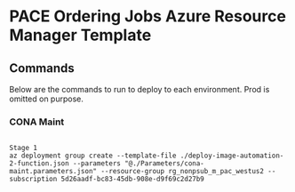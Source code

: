 # PACE Ordering Jobs Azure Resource Manager Template

## Commands
Below are the commands to run to deploy to each environment. Prod is omitted on purpose.

### CONA Maint

```

Stage 1
az deployment group create --template-file ./deploy-image-automation-2-function.json --parameters "@./Parameters/cona-maint.parameters.json" --resource-group rg_nonpsub_m_pac_westus2 --subscription 5d26aadf-bc83-45db-908e-d9f69c2d27b9


```

